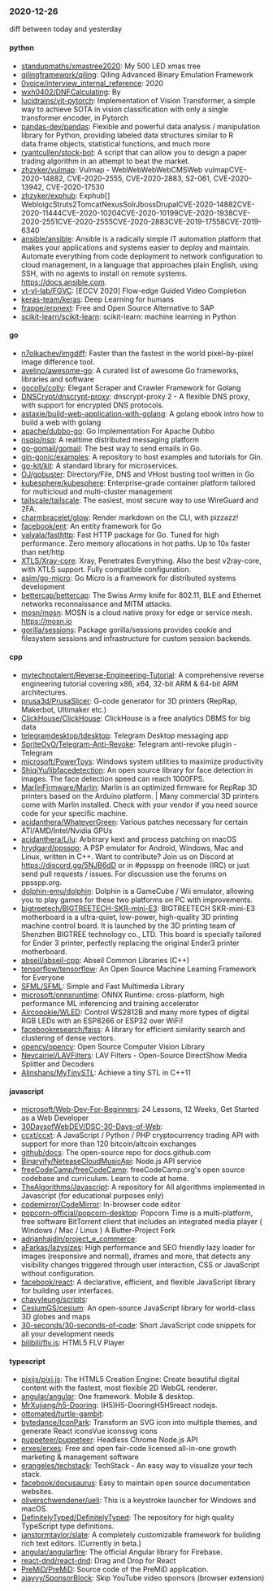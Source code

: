 ### 2020-12-26
diff between today and yesterday

#### python
* [standupmaths/xmastree2020](https://github.com/standupmaths/xmastree2020): My 500 LED xmas tree
* [qilingframework/qiling](https://github.com/qilingframework/qiling): Qiling Advanced Binary Emulation Framework
* [0voice/interview_internal_reference](https://github.com/0voice/interview_internal_reference): 2020
* [wxh0402/DNFCalculating](https://github.com/wxh0402/DNFCalculating): By
* [lucidrains/vit-pytorch](https://github.com/lucidrains/vit-pytorch): Implementation of Vision Transformer, a simple way to achieve SOTA in vision classification with only a single transformer encoder, in Pytorch
* [pandas-dev/pandas](https://github.com/pandas-dev/pandas): Flexible and powerful data analysis / manipulation library for Python, providing labeled data structures similar to R data.frame objects, statistical functions, and much more
* [ryantcullen/stock-bot](https://github.com/ryantcullen/stock-bot): A script that can allow you to design a paper trading algorithm in an attempt to beat the market.
* [zhzyker/vulmap](https://github.com/zhzyker/vulmap): Vulmap - WebWebWebWebCMSWeb vulmapCVE-2020-14882, CVE-2020-2555, CVE-2020-2883, S2-061, CVE-2020-13942, CVE-2020-17530
* [zhzyker/exphub](https://github.com/zhzyker/exphub): Exphub[] WebloigcStruts2TomcatNexusSolrJbossDrupalCVE-2020-14882CVE-2020-11444CVE-2020-10204CVE-2020-10199CVE-2020-1938CVE-2020-2551CVE-2020-2555CVE-2020-2883CVE-2019-17558CVE-2019-6340
* [ansible/ansible](https://github.com/ansible/ansible): Ansible is a radically simple IT automation platform that makes your applications and systems easier to deploy and maintain. Automate everything from code deployment to network configuration to cloud management, in a language that approaches plain English, using SSH, with no agents to install on remote systems. https://docs.ansible.com.
* [vt-vl-lab/FGVC](https://github.com/vt-vl-lab/FGVC): [ECCV 2020] Flow-edge Guided Video Completion
* [keras-team/keras](https://github.com/keras-team/keras): Deep Learning for humans
* [frappe/erpnext](https://github.com/frappe/erpnext): Free and Open Source Alternative to SAP
* [scikit-learn/scikit-learn](https://github.com/scikit-learn/scikit-learn): scikit-learn: machine learning in Python

#### go
* [n7olkachev/imgdiff](https://github.com/n7olkachev/imgdiff): Faster than the fastest in the world pixel-by-pixel image difference tool.
* [avelino/awesome-go](https://github.com/avelino/awesome-go): A curated list of awesome Go frameworks, libraries and software
* [gocolly/colly](https://github.com/gocolly/colly): Elegant Scraper and Crawler Framework for Golang
* [DNSCrypt/dnscrypt-proxy](https://github.com/DNSCrypt/dnscrypt-proxy): dnscrypt-proxy 2 - A flexible DNS proxy, with support for encrypted DNS protocols.
* [astaxie/build-web-application-with-golang](https://github.com/astaxie/build-web-application-with-golang): A golang ebook intro how to build a web with golang
* [apache/dubbo-go](https://github.com/apache/dubbo-go): Go Implementation For Apache Dubbo
* [nsqio/nsq](https://github.com/nsqio/nsq): A realtime distributed messaging platform
* [go-gomail/gomail](https://github.com/go-gomail/gomail): The best way to send emails in Go.
* [gin-gonic/examples](https://github.com/gin-gonic/examples): A repository to host examples and tutorials for Gin.
* [go-kit/kit](https://github.com/go-kit/kit): A standard library for microservices.
* [OJ/gobuster](https://github.com/OJ/gobuster): Directory/File, DNS and VHost busting tool written in Go
* [kubesphere/kubesphere](https://github.com/kubesphere/kubesphere): Enterprise-grade container platform tailored for multicloud and multi-cluster management
* [tailscale/tailscale](https://github.com/tailscale/tailscale): The easiest, most secure way to use WireGuard and 2FA.
* [charmbracelet/glow](https://github.com/charmbracelet/glow): Render markdown on the CLI, with pizzazz! 
* [facebook/ent](https://github.com/facebook/ent): An entity framework for Go
* [valyala/fasthttp](https://github.com/valyala/fasthttp): Fast HTTP package for Go. Tuned for high performance. Zero memory allocations in hot paths. Up to 10x faster than net/http
* [XTLS/Xray-core](https://github.com/XTLS/Xray-core): Xray, Penetrates Everything. Also the best v2ray-core, with XTLS support. Fully compatible configuration.
* [asim/go-micro](https://github.com/asim/go-micro): Go Micro is a framework for distributed systems development
* [bettercap/bettercap](https://github.com/bettercap/bettercap): The Swiss Army knife for 802.11, BLE and Ethernet networks reconnaissance and MITM attacks.
* [mosn/mosn](https://github.com/mosn/mosn): MOSN is a cloud native proxy for edge or service mesh. https://mosn.io
* [gorilla/sessions](https://github.com/gorilla/sessions): Package gorilla/sessions provides cookie and filesystem sessions and infrastructure for custom session backends.

#### cpp
* [mytechnotalent/Reverse-Engineering-Tutorial](https://github.com/mytechnotalent/Reverse-Engineering-Tutorial): A comprehensive reverse engineering tutorial covering x86, x64, 32-bit ARM & 64-bit ARM architectures.
* [prusa3d/PrusaSlicer](https://github.com/prusa3d/PrusaSlicer): G-code generator for 3D printers (RepRap, Makerbot, Ultimaker etc.)
* [ClickHouse/ClickHouse](https://github.com/ClickHouse/ClickHouse): ClickHouse is a free analytics DBMS for big data
* [telegramdesktop/tdesktop](https://github.com/telegramdesktop/tdesktop): Telegram Desktop messaging app
* [SpriteOvO/Telegram-Anti-Revoke](https://github.com/SpriteOvO/Telegram-Anti-Revoke): Telegram anti-revoke plugin - Telegram 
* [microsoft/PowerToys](https://github.com/microsoft/PowerToys): Windows system utilities to maximize productivity
* [ShiqiYu/libfacedetection](https://github.com/ShiqiYu/libfacedetection): An open source library for face detection in images. The face detection speed can reach 1000FPS.
* [MarlinFirmware/Marlin](https://github.com/MarlinFirmware/Marlin): Marlin is an optimized firmware for RepRap 3D printers based on the Arduino platform. | Many commercial 3D printers come with Marlin installed. Check with your vendor if you need source code for your specific machine.
* [acidanthera/WhateverGreen](https://github.com/acidanthera/WhateverGreen): Various patches necessary for certain ATI/AMD/Intel/Nvidia GPUs
* [acidanthera/Lilu](https://github.com/acidanthera/Lilu): Arbitrary kext and process patching on macOS
* [hrydgard/ppsspp](https://github.com/hrydgard/ppsspp): A PSP emulator for Android, Windows, Mac and Linux, written in C++. Want to contribute? Join us on Discord at https://discord.gg/5NJB6dD or in #ppsspp on freenode (IRC) or just send pull requests / issues. For discussion use the forums on ppsspp.org.
* [dolphin-emu/dolphin](https://github.com/dolphin-emu/dolphin): Dolphin is a GameCube / Wii emulator, allowing you to play games for these two platforms on PC with improvements.
* [bigtreetech/BIGTREETECH-SKR-mini-E3](https://github.com/bigtreetech/BIGTREETECH-SKR-mini-E3): BIGTREETECH SKR-mini-E3 motherboard is a ultra-quiet, low-power, high-quality 3D printing machine control board. It is launched by the 3D printing team of Shenzhen BIGTREE technology co., LTD. This board is specially tailored for Ender 3 printer, perfectly replacing the original Ender3 printer motherboard.
* [abseil/abseil-cpp](https://github.com/abseil/abseil-cpp): Abseil Common Libraries (C++)
* [tensorflow/tensorflow](https://github.com/tensorflow/tensorflow): An Open Source Machine Learning Framework for Everyone
* [SFML/SFML](https://github.com/SFML/SFML): Simple and Fast Multimedia Library
* [microsoft/onnxruntime](https://github.com/microsoft/onnxruntime): ONNX Runtime: cross-platform, high performance ML inferencing and training accelerator
* [Aircoookie/WLED](https://github.com/Aircoookie/WLED): Control WS2812B and many more types of digital RGB LEDs with an ESP8266 or ESP32 over WiFi!
* [facebookresearch/faiss](https://github.com/facebookresearch/faiss): A library for efficient similarity search and clustering of dense vectors.
* [opencv/opencv](https://github.com/opencv/opencv): Open Source Computer Vision Library
* [Nevcairiel/LAVFilters](https://github.com/Nevcairiel/LAVFilters): LAV Filters - Open-Source DirectShow Media Splitter and Decoders
* [Alinshans/MyTinySTL](https://github.com/Alinshans/MyTinySTL): Achieve a tiny STL in C++11

#### javascript
* [microsoft/Web-Dev-For-Beginners](https://github.com/microsoft/Web-Dev-For-Beginners): 24 Lessons, 12 Weeks, Get Started as a Web Developer
* [30DaysofWebDEV/DSC-30-Days-of-Web](https://github.com/30DaysofWebDEV/DSC-30-Days-of-Web): 
* [ccxt/ccxt](https://github.com/ccxt/ccxt): A JavaScript / Python / PHP cryptocurrency trading API with support for more than 120 bitcoin/altcoin exchanges
* [github/docs](https://github.com/github/docs): The open-source repo for docs.github.com
* [Binaryify/NeteaseCloudMusicApi](https://github.com/Binaryify/NeteaseCloudMusicApi):  Node.js API service
* [freeCodeCamp/freeCodeCamp](https://github.com/freeCodeCamp/freeCodeCamp): freeCodeCamp.org's open source codebase and curriculum. Learn to code at home.
* [TheAlgorithms/Javascript](https://github.com/TheAlgorithms/Javascript): A repository for All algorithms implemented in Javascript (for educational purposes only)
* [codemirror/CodeMirror](https://github.com/codemirror/CodeMirror): In-browser code editor
* [popcorn-official/popcorn-desktop](https://github.com/popcorn-official/popcorn-desktop): Popcorn Time is a multi-platform, free software BitTorrent client that includes an integrated media player ( Windows / Mac / Linux ) A Butter-Project Fork
* [adrianhajdin/project_e_commerce](https://github.com/adrianhajdin/project_e_commerce): 
* [aFarkas/lazysizes](https://github.com/aFarkas/lazysizes): High performance and SEO friendly lazy loader for images (responsive and normal), iframes and more, that detects any visibility changes triggered through user interaction, CSS or JavaScript without configuration.
* [facebook/react](https://github.com/facebook/react): A declarative, efficient, and flexible JavaScript library for building user interfaces.
* [chavyleung/scripts](https://github.com/chavyleung/scripts): 
* [CesiumGS/cesium](https://github.com/CesiumGS/cesium): An open-source JavaScript library for world-class 3D globes and maps 
* [30-seconds/30-seconds-of-code](https://github.com/30-seconds/30-seconds-of-code): Short JavaScript code snippets for all your development needs
* [bilibili/flv.js](https://github.com/bilibili/flv.js): HTML5 FLV Player

#### typescript
* [pixijs/pixi.js](https://github.com/pixijs/pixi.js): The HTML5 Creation Engine: Create beautiful digital content with the fastest, most flexible 2D WebGL renderer.
* [angular/angular](https://github.com/angular/angular): One framework. Mobile & desktop.
* [MrXujiang/h5-Dooring](https://github.com/MrXujiang/h5-Dooring): (H5)H5-DooringH5H5react nodejs.
* [ottomated/turtle-gambit](https://github.com/ottomated/turtle-gambit): 
* [bytedance/IconPark](https://github.com/bytedance/IconPark): Transform an SVG icon into multiple themes, and generate React iconsVue iconssvg icons
* [puppeteer/puppeteer](https://github.com/puppeteer/puppeteer): Headless Chrome Node.js API
* [erxes/erxes](https://github.com/erxes/erxes): Free and open fair-code licensed all-in-one growth marketing & management software
* [erangeles/techstack](https://github.com/erangeles/techstack): TechStack - An easy way to visualize your tech stack.
* [facebook/docusaurus](https://github.com/facebook/docusaurus): Easy to maintain open source documentation websites.
* [oliverschwendener/ueli](https://github.com/oliverschwendener/ueli): This is a keystroke launcher for Windows and macOS.
* [DefinitelyTyped/DefinitelyTyped](https://github.com/DefinitelyTyped/DefinitelyTyped): The repository for high quality TypeScript type definitions.
* [ianstormtaylor/slate](https://github.com/ianstormtaylor/slate): A completely customizable framework for building rich text editors. (Currently in beta.)
* [angular/angularfire](https://github.com/angular/angularfire): The official Angular library for Firebase.
* [react-dnd/react-dnd](https://github.com/react-dnd/react-dnd): Drag and Drop for React
* [PreMiD/PreMiD](https://github.com/PreMiD/PreMiD):  Source code of the PreMiD application.
* [ajayyy/SponsorBlock](https://github.com/ajayyy/SponsorBlock): Skip YouTube video sponsors (browser extension)
